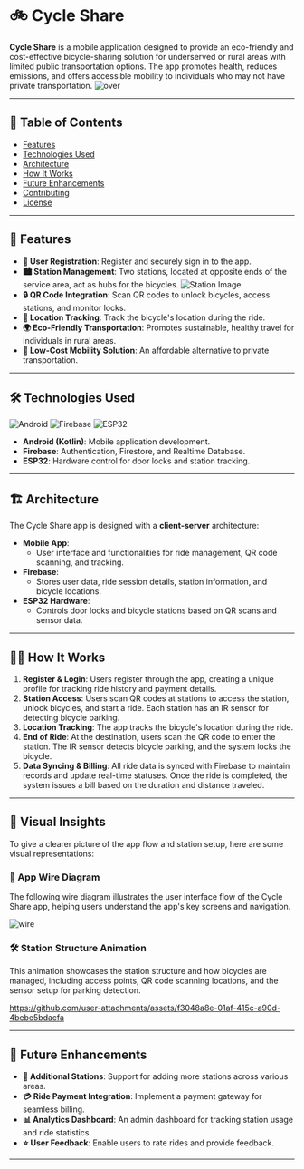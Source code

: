 # 🚲 **Cycle Share**

**Cycle Share** is a mobile application designed to provide an eco-friendly and cost-effective bicycle-sharing solution for underserved or rural areas with limited public transportation options. The app promotes health, reduces emissions, and offers accessible mobility to individuals who may not have private transportation.
![over](https://github.com/user-attachments/assets/04be0d5f-4f57-4e0e-ac60-37a1690967d8)

---

## 📑 **Table of Contents**

- [Features](#features)
- [Technologies Used](#technologies-used)
- [Architecture](#architecture)
- [How It Works](#how-it-works)
- [Future Enhancements](#future-enhancements)
- [Contributing](#contributing)
- [License](#license)

---

## 🌟 **Features**

- **👤 User Registration**: Register and securely sign in to the app.
- **🏙 Station Management**: Two stations, located at opposite ends of the service area, act as hubs for the bicycles.
  ![Station Image](assets/station-image.png) <!-- Add the actual path to your image -->
- **🔒 QR Code Integration**: Scan QR codes to unlock bicycles, access stations, and monitor locks.
- **📍 Location Tracking**: Track the bicycle's location during the ride.
- **🌍 Eco-Friendly Transportation**: Promotes sustainable, healthy travel for individuals in rural areas.
- **💸 Low-Cost Mobility Solution**: An affordable alternative to private transportation.

---

## 🛠 **Technologies Used**

![Android](https://img.shields.io/badge/Android-Java-blue)
![Firebase](https://img.shields.io/badge/Firebase-Authentication%20%7C%20Firestore%20%7C%20Realtime%20Database-orange)
![ESP32](https://img.shields.io/badge/Hardware-ESP32-yellow)

- **Android (Kotlin)**: Mobile application development.
- **Firebase**: Authentication, Firestore, and Realtime Database.
- **ESP32**: Hardware control for door locks and station tracking.

---

## 🏗 **Architecture**

The Cycle Share app is designed with a **client-server** architecture:

- **Mobile App**:
  - User interface and functionalities for ride management, QR code scanning, and tracking.
- **Firebase**:
  - Stores user data, ride session details, station information, and bicycle locations.
- **ESP32 Hardware**:
  - Controls door locks and bicycle stations based on QR scans and sensor data.

---

## 🚴‍♂️ **How It Works**

1. **Register & Login**: Users register through the app, creating a unique profile for tracking ride history and payment details.
2. **Station Access**: Users scan QR codes at stations to access the station, unlock bicycles, and start a ride. Each station has an IR sensor for detecting bicycle parking.
3. **Location Tracking**: The app tracks the bicycle's location during the ride.
4. **End of Ride**: At the destination, users scan the QR code to enter the station. The IR sensor detects bicycle parking, and the system locks the bicycle.
5. **Data Syncing & Billing**: All ride data is synced with Firebase to maintain records and update real-time statuses. Once the ride is completed, the system issues a bill based on the duration and distance traveled.

---

## 📐 **Visual Insights**

To give a clearer picture of the app flow and station setup, here are some visual representations:

### 📱 App Wire Diagram
The following wire diagram illustrates the user interface flow of the Cycle Share app, helping users understand the app's key screens and navigation.

 ![wire](https://github.com/user-attachments/assets/64b711bc-17bd-42d5-9234-7d9c72ae68cd)

### 🛠 Station Structure Animation
This animation showcases the station structure and how bicycles are managed, including access points, QR code scanning locations, and the sensor setup for parking detection.




https://github.com/user-attachments/assets/f3048a8e-01af-415c-a90d-4bebe5bdacfa


---

## 🚀 **Future Enhancements**

- **📍 Additional Stations**: Support for adding more stations across various areas.
- **💳 Ride Payment Integration**: Implement a payment gateway for seamless billing.
- **📊 Analytics Dashboard**: An admin dashboard for tracking station usage and ride statistics.
- **⭐ User Feedback**: Enable users to rate rides and provide feedback.

---



